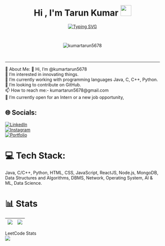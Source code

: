 <h1 align="center"><b>Hi , I'm Tarun Kumar </b><img src="https://media.giphy.com/media/hvRJCLFzcasrR4ia7z/giphy.gif" width="35"></h1>
<!--  -->
<p align="center">
  <a href="https://git.io/typing-svg"><img src="https://readme-typing-svg.demolab.com?font=Fira+Code&pause=1000&width=435&lines=Namaste%2C+Welcome+to+Tarun's+Profile+;Active+Learner%2C+Fullstack+Developer+AI&ML" alt="Typing SVG" /></a>
</p>
<br>

<p align="center">
  <img src="https://komarev.com/ghpvc/?username=kumartarun5678&label=Profile%20views&color=0e75b6&style=flat" alt="kumartarun5678" />
</p>

<br>
<hr>
💫 About Me:
👋 Hi, I’m @kumartarun5678<br>👀 I’m interested in innovating things.<br>🌱 I’m currently working with programming languages Java, C, C++, Python.<br>💞️ I’m looking to contribute on GitHub.<br>📫 How to reach me:- kumartarun5678@gmail.com<br>🚀 I’m currently open for an Intern or a new job opportunity, 


## 🌐 Socials:
<a href="https://www.linkedin.com/mwlite/in/tarun-kumar-44341322b"><img src="https://img.shields.io/badge/LinkedIn-0077B5?style=for-the-badge&logo=linkedin&logoColor=white" alt="LinkedIn"/></a> <br>
<a href="https://www.instagram.com/ta_run_ku_/"><img src="https://img.shields.io/badge/Instagram-E4405F?style=for-the-badge&logo=instagram&logoColor=white" alt="Instagram"/></a> <br>
<a href="https://kumartarun5678.github.io/Portfolio/"><img src="https://img.shields.io/badge/Portfolio-000000?style=for-the-badge&logo=github&logoColor=white" alt="Portfolio"/></a>

# 💻 Tech Stack:
Java, C/C++, Python, HTML, CSS, JavaScript, ReactJS, Node.js, MongoDB, Data Structures and Algorithms, DBMS, Network, Operating System, AI & ML, Data Science.

# 📊 Stats

| <a href="#"><img align="center" src="https://github-readme-streak-stats.herokuapp.com/?user=kumartarun5678&theme=dark" /></a> | <a href="#"><img align="center" src="https://github-readme-stats.vercel.app/api/top-langs/?username=kumartarun5678&layout=compact&theme=radical" /></a> |
|---|---|
LeetCode Stats <br> <a href="#"><img align="center" src="https://leetcode-stats-six.vercel.app/api?username=kumartarun5678&theme=dark" /></a> 
